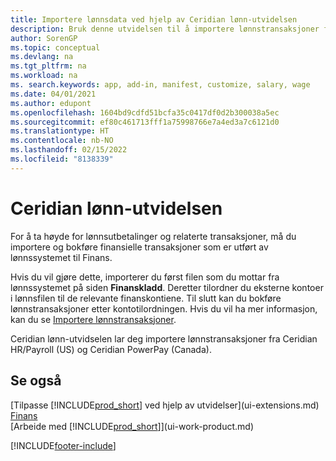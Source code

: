 ```yaml
---
title: Importere lønnsdata ved hjelp av Ceridian lønn-utvidelsen
description: Bruk denne utvidelsen til å importere lønnstransaksjoner fra tjenestene Ceridian HR/Payroll (USA) og Ceridian PowerPay (Canada).
author: SorenGP
ms.topic: conceptual
ms.devlang: na
ms.tgt_pltfrm: na
ms.workload: na
ms. search.keywords: app, add-in, manifest, customize, salary, wage
ms.date: 04/01/2021
ms.author: edupont
ms.openlocfilehash: 1604bd9cdfd51bcfa35c0417df0d2b300038a5ec
ms.sourcegitcommit: ef80c461713fff1a75998766e7a4ed3a7c6121d0
ms.translationtype: HT
ms.contentlocale: nb-NO
ms.lasthandoff: 02/15/2022
ms.locfileid: "8138339"
---
```

# <a name="the-ceridian-payroll-extension"></a>Ceridian lønn-utvidelsen

For å ta høyde for lønnsutbetalinger og relaterte transaksjoner, må du importere og bokføre finansielle transaksjoner som er utført av lønnssystemet til Finans.

Hvis du vil gjøre dette, importerer du først filen som du mottar fra lønnssystemet på siden **Finanskladd**. Deretter tilordner du eksterne kontoer i lønnsfilen til de relevante finanskontiene. Til slutt kan du bokføre lønnstransaksjoner etter kontotilordningen. Hvis du vil ha mer informasjon, kan du se [Importere lønnstransaksjoner](finance-how-import-payroll-transactions.md).

Ceridian lønn-utvidselen lar deg importere lønnstransaksjoner fra Ceridian HR/Payroll (US) og Ceridian PowerPay (Canada).

## <a name="see-also"></a>Se også

[Tilpasse [!INCLUDE[prod_short](includes/prod_short.md)] ved hjelp av utvidelser](ui-extensions.md)  
[Finans](finance.md)  
[Arbeide med [!INCLUDE[prod_short](includes/prod_short.md)]](ui-work-product.md)  


[!INCLUDE[footer-include](includes/footer-banner.md)]